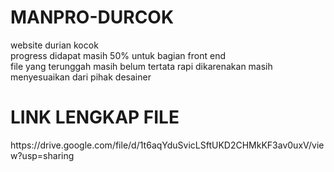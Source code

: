 # MANPRO-DURCOK
website durian kocok </br>
progress didapat masih 50% untuk bagian front end </br>
file yang terunggah masih belum tertata rapi dikarenakan masih menyesuaikan dari pihak desainer </br>

<h1>LINK LENGKAP FILE</h1>
https://drive.google.com/file/d/1t6aqYduSvicLSftUKD2CHMkKF3av0uxV/view?usp=sharing
